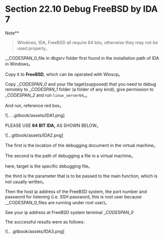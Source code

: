 # Section 22.10 Debug FreeBSD by IDA 7

Note**
>
>Windows, IDA, FreeBSD all require 64 bits, otherwise they may not be used properly。

__CODESPAN_0_file in dbgsrv folder first found in the installation path of IDA in Windows。

Copy it to **FreeBSD**, which can be operated with Winscp。

Copy __CODESPAN_0_ and your file taget(supposed) that you need to debug remotely to __CODESPAN_1_ folder (a folder of any kind), give permission to __CODESPAN_2_ and run `linux_server64`_。

And run, reference red box。

![.. ..gitbook/assets/IDA1.png]

PLEASE USE **64 BIT IDA,** AS SHOWN BELOW。

![...gitbook/assets/IDA2.png]

The first is the location of the debugging document in the virtual machine。

The second is the path of debugging a file in a virtual machine。

here, target is the specific debugging file。

the third is the parameter that is to be passed to the main function, which is not usually written。

Then the host ip address of the FreeBSD system, the port number and password for listening (i.e. SSH password, this is root user because __CODESPAN_0_files are running under root user)。

See your ip address at FreeBSD system terminal __CODESPAN_0_

The successful results were as follows:

![.. .gitbook/assets/IDA3.png]
